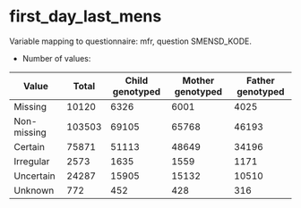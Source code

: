 # first_day_last_mens
Variable mapping to questionnaire: mfr, question SMENSD_KODE.
- Number of values:

| Value | Total | Child genotyped | Mother genotyped | Father genotyped |
| ----- | ----- | --------------- | ---------------- | ---------------- |
| Missing | 10120 | 6326 | 6001 | 4025 |
| Non-missing | 103503 | 69105 | 65768 | 46193 |
| Certain | 75871 | 51113 | 48649 |34196 |
| Irregular | 2573 | 1635 | 1559 |1171 |
| Uncertain | 24287 | 15905 | 15132 |10510 |
| Unknown | 772 | 452 | 428 |316 |



